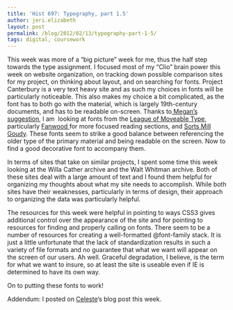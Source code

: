```yaml
---
title: 'Hist 697: Typography, part 1.5'
author: jeri.elizabeth
layout: post
permalink: /blog/2012/02/13/typography-part-1-5/
tags: digital, coursework
---
```

This week was more of a &#8220;big picture&#8221; week for me, thus the half step towards the type assignment. I focused most of my &#8220;Clio&#8221; brain power this week on website organization, on tracking down possible comparison sites for my project, on thinking about layout, and on searching for fonts. Project Canterbury is a very text heavy site and as such my choices in fonts will be particularly noticeable. This also makes my choice a bit complicated, as the font has to both go with the material, which is largely 19th-century documents, and has to be readable on-screen. Thanks to[ Megan&#8217;s suggestion][1], I am  looking at fonts from the [League of Moveable Type][2], particularly [Fanwood ][3]for more focused reading sections, and [Sorts Mill Goudy][4]. These fonts seem to strike a good balance between referencing the older type of the primary material and being readable on the screen. Now to find a good decorative font to accompany them.

In terms of sites that take on similar projects, I spent some time this week looking at the Willa Cather archive and the Walt Whitman archive. Both of these sites deal with a large amount of text and I found them helpful for organizing my thoughts about what my site needs to accomplish. While both sites have their weaknesses, particularly in terms of design, their approach to organizing the data was particularly helpful.

The resources for this week were helpful in pointing to ways CSS3 gives additional control over the appearance of the site and for pointing to resources for finding and properly calling on fonts. There seem to be a number of resources for creating a well-formatted @font-family stack. It is just a little unfortunate that the lack of standardization results in such a variety of file formats and no guarantee that what we want will appear on the screen of our users. Ah well. Graceful degradation, I believe, is the term for what we want to insure, so at least the site is useable even if IE is determined to have its own way.

On to putting these fonts to work!

Addendum: I posted on [Celeste][5]&#8216;s blog post this week.

 [1]: http://meganrbrett.net/blog/2012/02/h697-seeking-out-new-worlds/
 [2]: http://www.theleagueofmoveabletype.com/
 [3]: http://www.theleagueofmoveabletype.com/fanwood
 [4]: http://www.theleagueofmoveabletype.com/sorts-mill-goudy
 [5]: http://celestetuongvy.wordpress.com/2012/02/12/round-2-type-fonts-and-styling